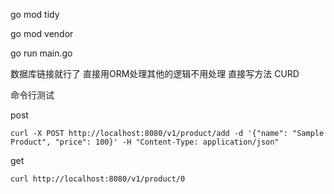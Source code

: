 go mod tidy

go mod vendor

go run main.go

数据库链接就行了 直接用ORM处理其他的逻辑不用处理 直接写方法 CURD


命令行测试 

post

    curl -X POST http://localhost:8080/v1/product/add -d '{"name": "Sample Product", "price": 100}' -H "Content-Type: application/json"

get

    curl http://localhost:8080/v1/product/0
